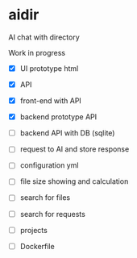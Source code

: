 # aidir

AI chat with directory

Work in progress

- [x] UI prototype html
- [x] API
- [x] front-end with API
- [x] backend prototype API
- [ ] backend API with DB (sqlite)

- [ ] request to AI and store response
- [ ] configuration yml
- [ ] file size showing and calculation
- [ ] search for files
- [ ] search for requests
- [ ] projects
- [ ] Dockerfile
